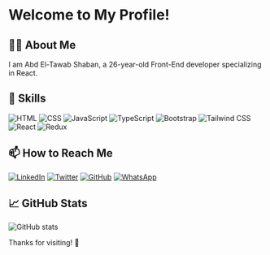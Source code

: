 # Welcome to My Profile!

## 🧑‍💻 About Me
I am Abd El-Tawab Shaban, a 26-year-old Front-End developer specializing in React.

## 🔧 Skills
![HTML](https://img.shields.io/badge/-HTML5-E34F26?logo=html5&logoColor=white&style=flat-square)
![CSS](https://img.shields.io/badge/-CSS3-1572B6?logo=css3&logoColor=white&style=flat-square)
![JavaScript](https://img.shields.io/badge/-JavaScript-F7DF1E?logo=javascript&logoColor=black&style=flat-square)
![TypeScript](https://img.shields.io/badge/-TypeScript-3178C6?logo=typescript&logoColor=white&style=flat-square)
![Bootstrap](https://img.shields.io/badge/-Bootstrap-563D7C?logo=bootstrap&logoColor=white&style=flat-square)
![Tailwind CSS](https://img.shields.io/badge/-Tailwind%20CSS-38B2AC?logo=tailwind-css&logoColor=white&style=flat-square)
![React](https://img.shields.io/badge/-React-61DAFB?logo=react&logoColor=white&style=flat-square)
![Redux](https://img.shields.io/badge/-Redux-764ABC?logo=redux&logoColor=white&style=flat-square)

## 📫 How to Reach Me
[![LinkedIn](https://img.shields.io/badge/-LinkedIn-0077B5?logo=linkedin&logoColor=white&style=flat-square)](https://www.linkedin.com/in/toba1337/)
[![Twitter](https://img.shields.io/badge/-Twitter-1DA1F2?logo=twitter&logoColor=white&style=flat-square)](https://x.com/scob13377)
[![GitHub](https://img.shields.io/badge/-GitHub-181717?logo=github&logoColor=white&style=flat-square)](https://github.com/scob337)
[![WhatsApp](https://img.shields.io/badge/-WhatsApp-25D366?logo=whatsapp&logoColor=white&style=flat-square)](https://wa.me/01206228285)


## 📈 GitHub Stats
![GitHub stats](https://github-readme-stats.vercel.app/api?username=scob337&show_icons=true&theme=radical)


Thanks for visiting! 🌟
